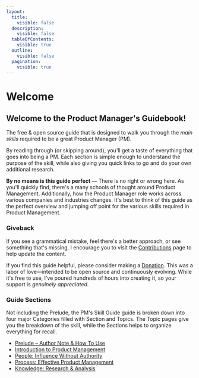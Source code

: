 ```yaml
---
layout:
  title:
    visible: false
  description:
    visible: false
  tableOfContents:
    visible: true
  outline:
    visible: false
  pagination:
    visible: true
---
```


# Welcome

## Welcome to the Product Manager's Guidebook!

The free & open source guide that is designed to walk you through the _main skills_ required to be a great Product Manager (PM).

By reading through (or skipping around), you'll get a taste of everything that goes into being a PM. Each section is simple enough to understand the purpose of the skill, while also giving you quick links to go and do your own additional research.

**By no means is this guide perfect** — There is no right or wrong here. As you'll quickly find, there's a many schools of thought around Product Management. Additionally, how the Product Manager role works across various companies and industries changes. It's best to think of this guide as the perfect overview and jumping off point for the various skills required in Product Management.

### Giveback

If you see a grammatical mistake, feel there's a better approach, or see something that's missing, I encourage you to visit the [Contributions](guidebook/contribute.md) page to help update the content.

If you find this guide helpful, please consider making a [Donation](https://donate.stripe.com/5kAbK3bqOeekgqkaEI). This was a labor of love—intended to be open source and continuously evolving. While it's free to use, I’ve poured hundreds of hours into creating it, so your support is _genuinely appreciated_.

### Guide Sections

Not including the Prelude, the PM's Skill Guide guide is broken down into four major Categories filled with Section and Topics. The Topic pages give you the breakdown of the skill, while the Sections helps to organize everything for recall.

* [Prelude – Author Note & How To Use](prelude/author-note.md)
* [Introduction to Product Management](intro-to-product-management/overview.md)
* [People: Influence Without Authority](people-skills/overview.md)
* [Process: Effective Product Management](process-skills/overview.md)
* [Knowledge: Research & Analysis](knowledge-skills/overview.md)
